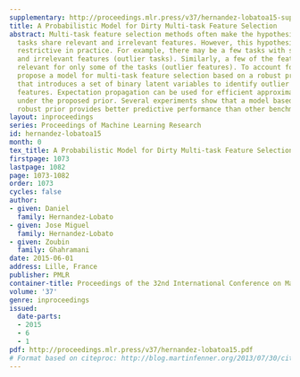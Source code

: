 ```yaml
---
supplementary: http://proceedings.mlr.press/v37/hernandez-lobatoa15-supp.zip
title: A Probabilistic Model for Dirty Multi-task Feature Selection
abstract: Multi-task feature selection methods often make the hypothesis that learning
  tasks share relevant and irrelevant features. However, this hypothesis may be too
  restrictive in practice. For example, there may be a few tasks with specific relevant
  and irrelevant features (outlier tasks). Similarly, a few of the features may be
  relevant for only some of the tasks (outlier features). To account for this, we
  propose a model for multi-task feature selection based on a robust prior distribution
  that introduces a set of binary latent variables to identify outlier tasks and outlier
  features. Expectation propagation can be used for efficient approximate inference
  under the proposed prior. Several experiments show that a model based on the new
  robust prior provides better predictive performance than other benchmark methods.
layout: inproceedings
series: Proceedings of Machine Learning Research
id: hernandez-lobatoa15
month: 0
tex_title: A Probabilistic Model for Dirty Multi-task Feature Selection
firstpage: 1073
lastpage: 1082
page: 1073-1082
order: 1073
cycles: false
author:
- given: Daniel
  family: Hernandez-Lobato
- given: Jose Miguel
  family: Hernandez-Lobato
- given: Zoubin
  family: Ghahramani
date: 2015-06-01
address: Lille, France
publisher: PMLR
container-title: Proceedings of the 32nd International Conference on Machine Learning
volume: '37'
genre: inproceedings
issued:
  date-parts:
  - 2015
  - 6
  - 1
pdf: http://proceedings.mlr.press/v37/hernandez-lobatoa15.pdf
# Format based on citeproc: http://blog.martinfenner.org/2013/07/30/citeproc-yaml-for-bibliographies/
---
```

